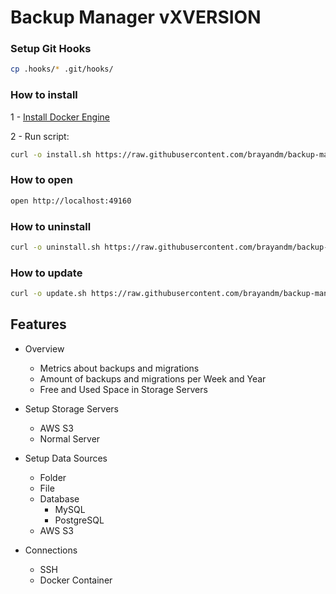 # Backup Manager vXVERSION

### Setup Git Hooks

```bash
cp .hooks/* .git/hooks/
```

### How to install

1 - [Install Docker Engine](https://docs.docker.com/engine/install/)

2 - Run script:

```bash
curl -o install.sh https://raw.githubusercontent.com/brayandm/backup-manager/XVERSION/install.sh && chmod +x install.sh && (sudo VERSION=XVERSION ./install.sh || true) && rm install.sh
```

### How to open

```bash
open http://localhost:49160
```

### How to uninstall

```bash
curl -o uninstall.sh https://raw.githubusercontent.com/brayandm/backup-manager/XVERSION/uninstall.sh && chmod +x uninstall.sh && (sudo ./uninstall.sh || true) && rm uninstall.sh
```

### How to update

```bash
curl -o update.sh https://raw.githubusercontent.com/brayandm/backup-manager/XVERSION/update.sh && chmod +x update.sh && (sudo VERSION=XVERSION ./update.sh || true) && rm update.sh
```

## Features

-   Overview

    -   Metrics about backups and migrations
    -   Amount of backups and migrations per Week and Year
    -   Free and Used Space in Storage Servers

-   Setup Storage Servers
    -   AWS S3
    -   Normal Server
-   Setup Data Sources
    -   Folder
    -   File
    -   Database
        -   MySQL
        -   PostgreSQL
    -   AWS S3
-   Connections
    -   SSH
    -   Docker Container
